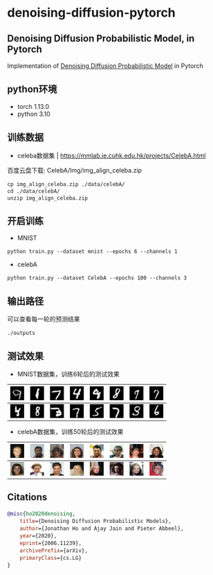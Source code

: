 # denoising-diffusion-pytorch

## Denoising Diffusion Probabilistic Model, in Pytorch

Implementation of <a href="https://arxiv.org/abs/2006.11239">Denoising Diffusion Probabilistic Model</a> in Pytorch

## python环境
- torch 1.13.0
- python 3.10
 
## 训练数据
- celeba数据集 | https://mmlab.ie.cuhk.edu.hk/projects/CelebA.html
 
 百度云盘下载: CelebA/Img/img_align_celeba.zip

```
cp img_align_celeba.zip ./data/celebA/
cd ./data/celebA/
unzip img_align_celeba.zip
```

## 开启训练
- MNIST
```
python train.py --dataset mnist --epochs 6 --channels 1
```

- celebA
```
python train.py --dataset CelebA --epochs 100 --channels 3
```

## 输出路径
可以查看每一轮的预测结果
```
./outputs
```

## 测试效果


- MNIST数据集，训练6轮后的测试效果
 
| ![Alt text](demo/MNIST/sample_0.png) | ![Alt text](demo/MNIST/sample_1.png) | ![Alt text](demo/MNIST/sample_2.png)  | ![Alt text](demo/MNIST/sample_3.png)  | ![Alt text](demo/MNIST/sample_4.png)  | ![Alt text](demo/MNIST/sample_5.png)  | ![Alt text](demo/MNIST/sample_6.png)  | ![Alt text](demo/MNIST/sample_7.png)  |
| ------------------------------------ | ------------------------------------ | ------------------------------------- | ------------------------------------- | ------------------------------------- | ------------------------------------- | ------------------------------------- | ------------------------------------- |
| ![Alt text](demo/MNIST/sample_8.png) | ![Alt text](demo/MNIST/sample_9.png) | ![Alt text](demo/MNIST/sample_10.png) | ![Alt text](demo/MNIST/sample_11.png) | ![Alt text](demo/MNIST/sample_12.png) | ![Alt text](demo/MNIST/sample_13.png) | ![Alt text](demo/MNIST/sample_14.png) | ![Alt text](demo/MNIST/sample_15.png) |

- celebA数据集，训练50轮后的测试效果

| ![Alt text](demo/CelebA/sample_0.png) | ![Alt text](demo/CelebA/sample_1.png) | ![Alt text](demo/CelebA/sample_2.png)  | ![Alt text](demo/CelebA/sample_3.png)  | ![Alt text](demo/CelebA/sample_4.png)  | ![Alt text](demo/CelebA/sample_5.png)  | ![Alt text](demo/CelebA/sample_6.png)  | ![Alt text](demo/CelebA/sample_7.png)  |
| ------------------------------------- | ------------------------------------- | -------------------------------------- | -------------------------------------- | -------------------------------------- | -------------------------------------- | -------------------------------------- | -------------------------------------- |
| ![Alt text](demo/CelebA/sample_8.png) | ![Alt text](demo/CelebA/sample_9.png) | ![Alt text](demo/CelebA/sample_10.png) | ![Alt text](demo/CelebA/sample_11.png) | ![Alt text](demo/CelebA/sample_12.png) | ![Alt text](demo/CelebA/sample_13.png) | ![Alt text](demo/CelebA/sample_14.png) | ![Alt text](demo/CelebA/sample_15.png) |


## Citations

```bibtex
@misc{ho2020denoising,
    title={Denoising Diffusion Probabilistic Models},
    author={Jonathan Ho and Ajay Jain and Pieter Abbeel},
    year={2020},
    eprint={2006.11239},
    archivePrefix={arXiv},
    primaryClass={cs.LG}
}
```
